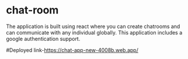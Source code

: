 # chat-room

The application is built using react where you can create chatrooms and can communicate with any individual globally.
This application includes a google authentication support.

#Deployed
link-https://chat-app-new-4008b.web.app/
